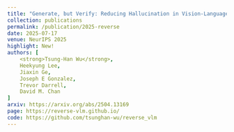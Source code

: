 ```yaml
---
title: "Generate, but Verify: Reducing Hallucination in Vision-Language Models with Retrospective Resampling"
collection: publications
permalink: /publication/2025-reverse
date: 2025-07-17
venue: NeurIPS 2025
highlight: New!
authors: [
	<strong>Tsung-Han Wu</strong>,
	Heekyung Lee,
	Jiaxin Ge,
	Joseph E Gonzalez, 
	Trevor Darrell,
	David M. Chan
]
arxiv: https://arxiv.org/abs/2504.13169
page: https://reverse-vlm.github.io/
code: https://github.com/tsunghan-wu/reverse_vlm
---
```

